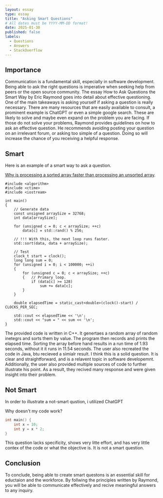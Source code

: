 ```yaml
---
layout: essay
type: essay
title: "Asking Smart Questions"
# All dates must be YYYY-MM-DD format!
date: 2025-01-30
published: false
labels:
  - Questions
  - Answers
  - StackOverflow
---
```


## Importance

Communication is a fundamental skill, especially in software development. Being able to ask the right questions is imperative when seeking help from peers or the open source community. The essay How to Ask Questions the Smart Way by Eric Raymond goes into detail about effective questioning. One of the main takeaways is asking yourself if asking a question is really necessary. There are many resources that are easily available to consult, a prominent example is ChatGPT or even a simple google search. These are likely to solve and maybe even expand on the problem you are facing. If those do not solve your problems, Raymond provides guidelines on how to ask an effective question. He recommends avoiding posting your question on an irrelevant forum, or asking too simple of a question. Doing so will increase the chance of you receiving a helpful response. 

## Smart 

Here is an example of a smart way to ask a question. 

[Why is processing a sorted array faster than processing an unsorted array](https://stackoverflow.com/questions/11227809/why-is-processing-a-sorted-array-faster-than-processing-an-unsorted-array).

```ccp
#include <algorithm>
#include <ctime>
#include <iostream>

int main()
{
    // Generate data
    const unsigned arraySize = 32768;
    int data[arraySize];

    for (unsigned c = 0; c < arraySize; ++c)
        data[c] = std::rand() % 256;

    // !!! With this, the next loop runs faster.
    std::sort(data, data + arraySize);

    // Test
    clock_t start = clock();
    long long sum = 0;
    for (unsigned i = 0; i < 100000; ++i)
    {
        for (unsigned c = 0; c < arraySize; ++c)
        {   // Primary loop.
            if (data[c] >= 128)
                sum += data[c];
        }
    }

    double elapsedTime = static_cast<double>(clock()-start) / CLOCKS_PER_SEC;

    std::cout << elapsedTime << '\n';
    std::cout << "sum = " << sum << '\n';
}
```

The provided code is written in C++. It genertaes a random array of random inetegrs and sorts them by value. The program then records and prints the elapsed time. Sorting the array before hand results in a run time of 1.93 seconds, without it it runs in 11.54 seconds. The user also recreated the code in Java, btu recieved a simialr result. I think this is a solid question. It is clear and straightforward, and is a relavent topic in software developemnt. Additionally, the user also provided multiple sources of code to further illustrate his point. As a result, they recived many response and were given insight into their problem. 

## Not Smart 

In order to illustrate a not-smart qustion, i utilized ChatGPT

Why doesn't my code work?

```cpp
int main() {
    int x = 10;
    int y = x * 2;
}
```

This question lacks specificity, shows very litte effort, and has very little contex of the code or what the objective is. It is not a smart question. 

## Conclusion

To conclude, being able to create smart questons is an essential skill for eductaion and the workforce. By follwing the principles written by Raymond, you will be able to communicate effectively and recive meaningful answers to any inquiry. 
